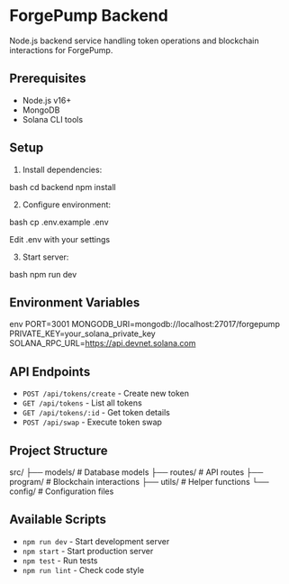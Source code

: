 # ForgePump Backend

Node.js backend service handling token operations and blockchain interactions for ForgePump.

## Prerequisites

- Node.js v16+
- MongoDB
- Solana CLI tools

## Setup

1. Install dependencies:

bash
cd backend
npm install

2. Configure environment:

bash
cp .env.example .env

Edit .env with your settings

3. Start server:

bash
npm run dev

## Environment Variables

env
PORT=3001
MONGODB_URI=mongodb://localhost:27017/forgepump
PRIVATE_KEY=your_solana_private_key
SOLANA_RPC_URL=https://api.devnet.solana.com

## API Endpoints

- `POST /api/tokens/create` - Create new token
- `GET /api/tokens` - List all tokens
- `GET /api/tokens/:id` - Get token details
- `POST /api/swap` - Execute token swap

## Project Structure

src/
├── models/ # Database models
├── routes/ # API routes
├── program/ # Blockchain interactions
├── utils/ # Helper functions
└── config/ # Configuration files

## Available Scripts

- `npm run dev` - Start development server
- `npm start` - Start production server
- `npm test` - Run tests
- `npm run lint` - Check code style

